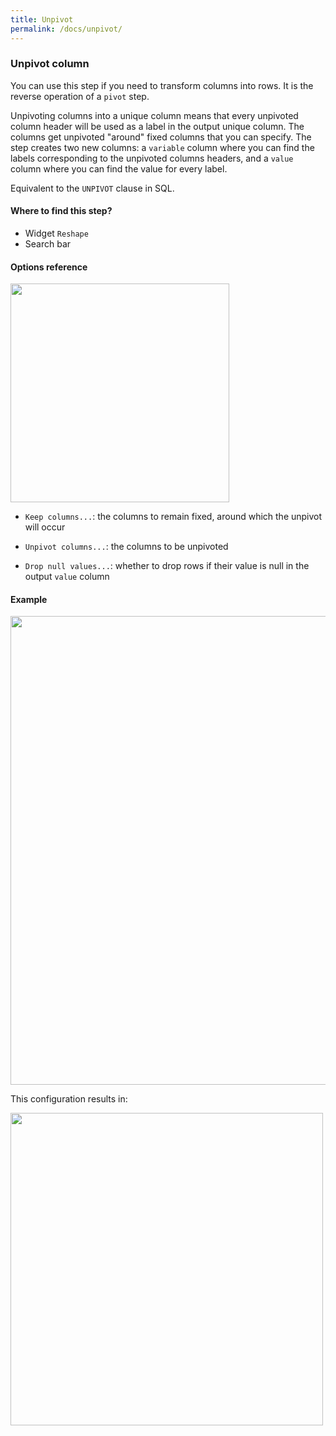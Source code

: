 ```yaml
---
title: Unpivot
permalink: /docs/unpivot/
---
```

### Unpivot column

You can use this step if you need to transform columns into rows. It is the
reverse operation of a `pivot` step.

Unpivoting columns into a unique column means that every unpivoted column header
will be used as a label in the output unique column. The columns get unpivoted
"around" fixed columns that you can specify. The step creates two new columns:
a `variable` column where you can find the labels corresponding to the unpivoted
columns headers, and a `value` column where you can find the value for every
label.

Equivalent to the `UNPIVOT` clause in SQL.

#### Where to find this step?

- Widget `Reshape`
- Search bar

#### Options reference

<img src="/img/docs/user-interface/unpivot_step_form.jpg" width="350" />

- `Keep columns...`: the columns to remain fixed, around which the unpivot will
  occur

- `Unpivot columns...`: the columns to be unpivoted

- `Drop null values...`: whether to drop rows if their value is null in the
  output `value` column

#### Example

<img src="/img/docs/user-interface/unpivot_example_conf.jpg" width="750" />

This configuration results in:

<img src="/img/docs/user-interface/unpivot_example_result.jpg" width="500" />
